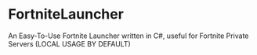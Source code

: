 # FortniteLauncher
An Easy-To-Use Fortnite Launcher written in C#, useful for Fortnite Private Servers (LOCAL USAGE BY DEFAULT)
